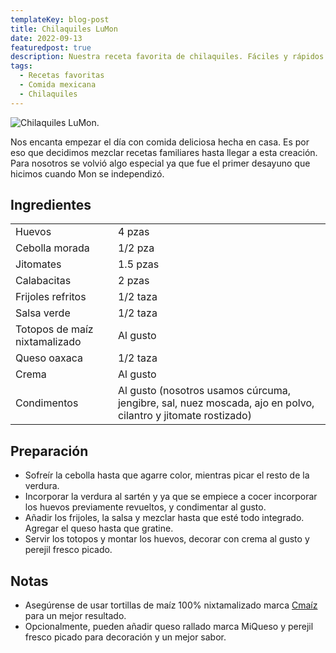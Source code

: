 ```yaml
---
templateKey: blog-post
title: Chilaquiles LuMon
date: 2022-09-13
featuredpost: true
description: Nuestra receta favorita de chilaquiles. Fáciles y rápidos de cocinar.
tags:
  - Recetas favoritas
  - Comida mexicana
  - Chilaquiles
---
```


![Chilaquiles LuMon.](https://images.unsplash.com/photo-1640719028782-8230f1bdc42a?ixlib=rb-1.2.1&ixid=MnwxMjA3fDB8MHxwaG90by1wYWdlfHx8fGVufDB8fHx8&auto=format&fit=crop&w=870&q=80)

Nos encanta empezar el día con comida deliciosa hecha en casa. Es por eso que decidimos mezclar recetas familiares hasta llegar a esta creación.
Para nosotros se volvió algo especial ya que fue el primer desayuno que hicimos cuando Mon se independizó.

## Ingredientes

|  |  |
| ----------- | ----------- |
| Huevos        | 4 pzas   |
| Cebolla morada       | 1/2 pza   |
| Jitomates   | 1.5 pzas           |
| Calabacitas | 2 pzas  |
| Frijoles refritos | 1/2 taza|
| Salsa verde | 1/2 taza |
| Totopos de maíz nixtamalizado | Al gusto |
| Queso oaxaca | 1/2 taza |
| Crema | Al gusto |
| Condimentos | Al gusto (nosotros usamos cúrcuma, jengibre, sal, nuez moscada, ajo en polvo, cilantro y jitomate rostizado) |

## Preparación

- Sofreír la cebolla hasta que agarre color, mientras picar el resto de la verdura.
- Incorporar la verdura al sartén y ya que se empiece a cocer incorporar los huevos previamente revueltos, y condimentar al gusto.
- Añadir los frijoles, la salsa y mezclar hasta que esté todo integrado. Agregar el queso hasta que gratine.
- Servir los totopos y montar los huevos,  decorar con crema al gusto y perejil fresco picado.

## Notas

- Asegúrense de usar tortillas de maíz 100% nixtamalizado marca [Cmaíz](https://cmaiz.mx) para un mejor resultado.
- Opcionalmente, pueden añadir queso rallado marca MiQueso y perejil fresco picado para decoración y un mejor sabor.
